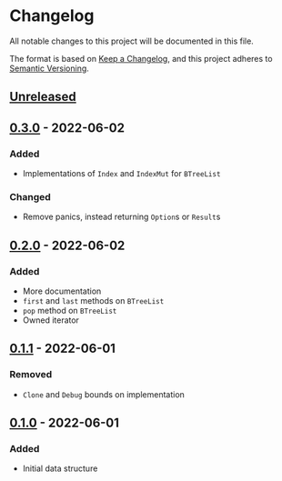 # Changelog

All notable changes to this project will be documented in this file.

The format is based on [Keep a Changelog](https://keepachangelog.com/en/1.0.0/),
and this project adheres to [Semantic Versioning](https://semver.org/spec/v2.0.0.html).

## [Unreleased]

## [0.3.0] - 2022-06-02

### Added

- Implementations of `Index` and `IndexMut` for `BTreeList`

### Changed

- Remove panics, instead returning `Option`s or `Result`s

## [0.2.0] - 2022-06-02

### Added

- More documentation
- `first` and `last` methods on `BTreeList`
- `pop` method on `BTreeList`
- Owned iterator

## [0.1.1] - 2022-06-01

### Removed

- `Clone` and `Debug` bounds on implementation

## [0.1.0] - 2022-06-01

### Added

- Initial data structure

[unreleased]: https://github.com/jeffa5/btreelist/compare/v0.3.0...HEAD
[0.3.0]: https://github.com/jeffa5/btreelist/compare/v0.2.0...v0.3.0
[0.2.0]: https://github.com/jeffa5/btreelist/compare/v0.1.1...v0.2.0
[0.1.1]: https://github.com/jeffa5/btreelist/compare/v0.1.0...v0.1.1
[0.1.0]: https://github.com/jeffa5/btreelist/releases/tag/v0.1.0
